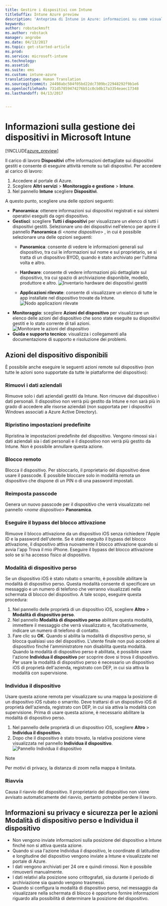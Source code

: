 ```yaml
---
title: Gestire i dispositivi con Intune
titleSuffix: Intune Azure preview
description: 'Anteprima di Intune in Azure: informazioni su come visualizzare i dispositivi gestiti con Intune ed eseguire diverse operazioni su tali dispositivi.'
keywords: 
author: robstackmsft
ms.author: robstack
manager: angrobe
ms.date: 04/13/2017
ms.topic: get-started-article
ms.prod: 
ms.service: microsoft-intune
ms.technology: 
ms.assetid: 
ms.suite: ems
ms.custom: intune-azure
translationtype: Human Translation
ms.sourcegitcommit: 24498abc504f05bd22dc7309bc22948292f9b1e6
ms.openlocfilehash: 731d57859474276b51c0cb0b17a3354eaec17348
ms.lasthandoff: 04/13/2017


---
```


# <a name="what-is-microsoft-intune-device-management"></a>Informazioni sulla gestione dei dispositivi in Microsoft Intune 


[!INCLUDE[azure_preview](../includes/azure_preview.md)]

Il carico di lavoro **Dispositivi** offre informazioni dettagliate sui dispositivi gestiti e consente di eseguire attività remote su tali dispositivi. Per accedere al carico di lavoro:

1. Accedere al portale di Azure.
2. Scegliere **Altri servizi** > **Monitoraggio e gestione** > **Intune**.
3. Nel pannello **Intune** scegliere **Dispositivi**.

A questo punto, scegliere una delle opzioni seguenti:

- **Panoramica**: ottenere informazioni sui dispositivi registrati e sui sistemi operativi eseguiti da ogni dispositivo.
- **Gestisci**: scegliere **Tutti i dispositivi** per visualizzare un elenco di tutti i dispositivi gestiti.
    Selezionare uno dei dispositivi nell'elenco per aprire il pannello **Panoramica** di <*nome dispositivo*> , in cui è possibile selezionare una delle opzioni seguenti:
    - **Panoramica**: consente di vedere le informazioni generali sul dispositivo, tra cui le informazioni sul nome e sul proprietario, se si tratta di un dispositivo BYOD, quando è stato archiviato per l'ultima volta e altro. 
                
    - **Hardware**: consente di vedere informazioni più dettagliate sul dispositivo, tra cui spazio di archiviazione disponibile, modello, produttore e altro.
    ![Inventario hardware dei dispositivi gestiti](./media/hardware-inventory.png)
    - **Applicazioni rilevate**: consente di visualizzare un elenco di tutte le app installate nel dispositivo trovate da Intune.
    ![Nodo applicazioni rilevate](./media/detected-applications.png)
- **Monitoraggio**: scegliere **Azioni del dispositivo** per visualizzare un elenco delle azioni del dispositivo che sono state eseguite su dispositivi gestiti e lo stato corrente di tali azioni.
![Monitorare le azioni del dispositivo](./media/monitor-device-actions.png)
- **Guida e supporto tecnico**: visualizza i collegamenti alla documentazione di supporto e risoluzione dei problemi.

## <a name="available-device-actions"></a>Azioni del dispositivo disponibili

È possibile anche eseguire le seguenti azioni remote sul dispositivo (non tutte le azioni sono supportate da tutte le piattaforme del dispositivo):

### <a name="remove-company-data"></a>**Rimuovi i dati aziendali**
Rimuove solo i dati aziendali gestiti da Intune. Non rimuove dal dispositivo i dati personali. Il dispositivo non verrà più gestito da Intune e non sarà più in grado di accedere alle risorse aziendali (non supportata per i dispositivi Windows associati a Azure Active Directory).

### <a name="factory-reset"></a>**Ripristino impostazioni predefinite**
Ripristina le impostazioni predefinite del dispositivo. Vengono rimossi sia i dati aziendali sia i dati personali e il dispositivo non verrà più gestito da Intune. Non è possibile annullare questa azione.

### <a name="remote-lock"></a>**Blocco remoto**
Blocca il dispositivo. Per sbloccarlo, il proprietario del dispositivo deve usare il passcode. È possibile bloccare solo in modalità remota un dispositivo che dispone di un PIN o di una password impostati.

### <a name="reset-passcode"></a>**Reimposta passcode**
Genera un nuovo passcode per il dispositivo che verrà visualizzato nel pannello <*nome dispositivo*> **Panoramica**.

### <a name="bypass-activation-lock"></a>**Eseguire il bypass del blocco attivazione**
Rimuove il blocco attivazione da un dispositivo iOS senza richiedere l'Apple ID e la password dell'utente. Se è stato eseguito il bypass del blocco attivazione, il dispositivo attiva nuovamente il blocco attivazione quando si avvia l'app Trova il mio iPhone. Eseguire il bypass del blocco attivazione solo se si ha accesso fisico al dispositivo.

### <a name="lost-mode"></a>**Modalità di dispositivo perso**
Se un dispositivo iOS è stato rubato o smarrito, è possibile abilitare la modalità di dispositivo perso. Questa modalità consente di specificare un messaggio e un numero di telefono che verranno visualizzati nella schermata di blocco del dispositivo. A tale scopo, eseguire questa procedura:
1.    Nel pannello delle proprietà di un dispositivo iOS, scegliere **Altro** > **Modalità di dispositivo perso**.
2.    Nel pannello **Modalità di dispositivo perso** abilitare questa modalità, immettere il messaggio che verrà visualizzato e, facoltativamente, indicare un numero di telefono di contatto.
3.    Fare clic su **OK**.
Quando si abilita la modalità di dispositivo perso, si blocca qualsiasi uso del dispositivo. L'utente finale non può accedere al dispositivo finché l'amministratore non disabilita questa modalità. Quando la modalità di dispositivo perso è abilitata, è possibile usare l'azione **Individua il dispositivo** per scoprire dove si trova il dispositivo.
Per usare la modalità di dispositivo perso è necessario un dispositivo iOS di proprietà dell'azienda, registrato con DEP, in cui sia attiva la modalità con supervisione.

### <a name="locate-device"></a>**Individua il dispositivo**
Usare questa azione remota per visualizzare su una mappa la posizione di un dispositivo iOS rubato o smarrito. Deve trattarsi di un dispositivo iOS di proprietà dell'azienda, registrato con DEP, in cui sia attiva la modalità con supervisione. Prima di usare questa azione, è necessario abilitare la modalità di dispositivo perso.
1.    Nel pannello delle proprietà di un dispositivo iOS, scegliere **Altro** > **Individua il dispositivo**.
2.    Dopo che il dispositivo è stato trovato, la relativa posizione viene visualizzata nel pannello **Individua il dispositivo**. 
    ![Pannello Individua il dispositivo](./media/locate-device.png)

>[!NOTE]
>Per motivi di privacy, la distanza di zoom nella mappa è limitata.

### <a name="restart"></a>**Riavvia**
Causa il riavvio del dispositivo. Il proprietario del dispositivo non viene avvisato automaticamente del riavvio, pertanto potrebbe perdere il lavoro.


## <a name="security-and-privacy-information-for-the-lost-mode-and-locate-device-actions"></a>Informazioni su privacy e sicurezza per le azioni Modalità di dispositivo perso e Individua il dispositivo
- Non vengono inviate informazioni sulla posizione del dispositivo a Intune finché non si attiva questa azione.
- Quando si usa l'azione Individua il dispositivo, le coordinate di latitudine e longitudine del dispositivo vengono inviate a Intune e visualizzate nel portale di Azure.
- I dati vengono archiviati per 24 ore e quindi rimossi. Non è possibile rimuoverli manualmente.
- I dati relativi alla posizione sono crittografati, sia durante il periodo di archiviazione sia quando vengono trasmessi.
- Quando si configura la modalità di dispositivo perso, nel messaggio da visualizzare nella schermata di blocco è opportuno fornire informazioni riguardo alla possibilità di determinare la posizione del dispositivo.

